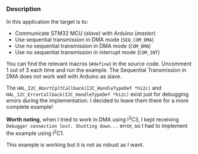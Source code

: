 ### Description
In this application the target is to:
- Communicate STM32 MCU (*slave*) with Arduino (*master*)
- Use sequential transmission in DMA mode (`SEQ_COM_DMA`)
- Use no sequential transmission in DMA mode (`COM_DMA`)
- Use no sequential transmission in interrupt mode (`COM_INT`)

You can find the relevant macros (`#define`) in the source code. Uncomment 1 out of 3 each time and run the example.
The Sequential Transmission in DMA does not work well with Arduino as slave.

The `HAL_I2C_AbortCpltCallback(I2C_HandleTypeDef *hi2c)` and `HAL_I2C_ErrorCallback(I2C_HandleTypeDef *hi2c)` exist just for debugging errors during the implementation. I decided to leave them there for a more complete example!

**Worth noting**, when I tried to work in DMA using I<sup>2</sup>C3, I kept receiving `Debugger connection lost. Shutting down...` error, so I had to implement the example using I<sup>2</sup>C1.

This example is working but it is not as robust as I want.